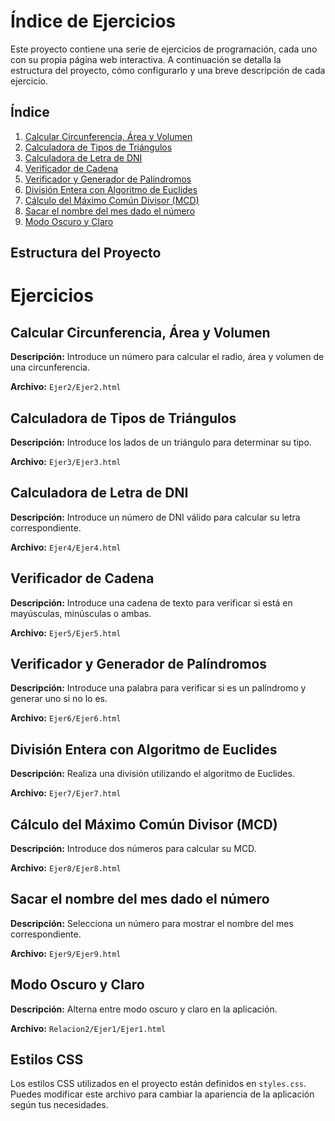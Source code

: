 # Índice de Ejercicios

Este proyecto contiene una serie de ejercicios de programación, cada uno con su propia página web interactiva. A continuación se detalla la estructura del proyecto, cómo configurarlo y una breve descripción de cada ejercicio.

## Índice

1. [Calcular Circunferencia, Área y Volumen](#calcular-circunferencia-área-y-volumen)
2. [Calculadora de Tipos de Triángulos](#calculadora-de-tipos-de-triángulos)
3. [Calculadora de Letra de DNI](#calculadora-de-letra-de-dni)
4. [Verificador de Cadena](#verificador-de-cadena)
5. [Verificador y Generador de Palíndromos](#verificador-y-generador-de-palíndromos)
6. [División Entera con Algoritmo de Euclides](#división-entera-con-algoritmo-de-euclides)
7. [Cálculo del Máximo Común Divisor (MCD)](#cálculo-del-máximo-común-divisor-mcd)
8. [Sacar el nombre del mes dado el número](#sacar-el-nombre-del-mes-dado-el-número)
9. [Modo Oscuro y Claro](#modo-oscuro-y-claro)

## Estructura del Proyecto

# Ejercicios

## Calcular Circunferencia, Área y Volumen
**Descripción:** Introduce un número para calcular el radio, área y volumen de una circunferencia.

**Archivo:** `Ejer2/Ejer2.html`

## Calculadora de Tipos de Triángulos
**Descripción:** Introduce los lados de un triángulo para determinar su tipo.

**Archivo:** `Ejer3/Ejer3.html`

## Calculadora de Letra de DNI
**Descripción:** Introduce un número de DNI válido para calcular su letra correspondiente.

**Archivo:** `Ejer4/Ejer4.html`

## Verificador de Cadena
**Descripción:** Introduce una cadena de texto para verificar si está en mayúsculas, minúsculas o ambas.

**Archivo:** `Ejer5/Ejer5.html`

## Verificador y Generador de Palíndromos
**Descripción:** Introduce una palabra para verificar si es un palíndromo y generar uno si no lo es.

**Archivo:** `Ejer6/Ejer6.html`

## División Entera con Algoritmo de Euclides
**Descripción:** Realiza una división utilizando el algoritmo de Euclides.

**Archivo:** `Ejer7/Ejer7.html`

## Cálculo del Máximo Común Divisor (MCD)
**Descripción:** Introduce dos números para calcular su MCD.

**Archivo:** `Ejer8/Ejer8.html`

## Sacar el nombre del mes dado el número
**Descripción:** Selecciona un número para mostrar el nombre del mes correspondiente.

**Archivo:** `Ejer9/Ejer9.html`

## Modo Oscuro y Claro
**Descripción:** Alterna entre modo oscuro y claro en la aplicación.

**Archivo:** `Relacion2/Ejer1/Ejer1.html`

## Estilos CSS
Los estilos CSS utilizados en el proyecto están definidos en `styles.css`. Puedes modificar este archivo para cambiar la apariencia de la aplicación según tus necesidades.
